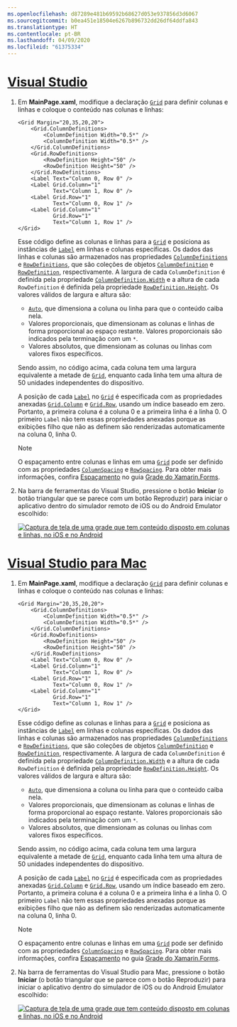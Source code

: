 ```yaml
---
ms.openlocfilehash: d87289e481b69592b68627d053e937856d3d6067
ms.sourcegitcommit: b0ea451e18504e6267b896732dd26df64ddfa843
ms.translationtype: HT
ms.contentlocale: pt-BR
ms.lasthandoff: 04/09/2020
ms.locfileid: "61375334"
---
```

# <a name="visual-studio"></a>[Visual Studio](#tab/vswin)

1. Em **MainPage.xaml**, modifique a declaração [`Grid`](xref:Xamarin.Forms.Grid) para definir colunas e linhas e coloque o conteúdo nas colunas e linhas:

    ```xaml
    <Grid Margin="20,35,20,20">
        <Grid.ColumnDefinitions>
            <ColumnDefinition Width="0.5*" />
            <ColumnDefinition Width="0.5*" />
        </Grid.ColumnDefinitions>
        <Grid.RowDefinitions>
            <RowDefinition Height="50" />
            <RowDefinition Height="50" />
        </Grid.RowDefinitions>
        <Label Text="Column 0, Row 0" />
        <Label Grid.Column="1"
               Text="Column 1, Row 0" />
        <Label Grid.Row="1"
               Text="Column 0, Row 1" />
        <Label Grid.Column="1"
               Grid.Row="1"
               Text="Column 1, Row 1" />
    </Grid>
    ```

    Esse código define as colunas e linhas para a [`Grid`](xref:Xamarin.Forms.Grid) e posiciona as instâncias de [`Label`](xref:Xamarin.Forms.Label) em linhas e colunas específicas. Os dados das linhas e colunas são armazenados nas propriedades [`ColumnDefinitions`](xref:Xamarin.Forms.Grid.ColumnDefinitions) e [`RowDefinitions`](xref:Xamarin.Forms.Grid.RowDefinitions), que são coleções de objetos [`ColumnDefinition`](xref:Xamarin.Forms.ColumnDefinition) e [`RowDefinition`](xref:Xamarin.Forms.RowDefinition), respectivamente. A largura de cada `ColumnDefinition` é definida pela propriedade [`ColumnDefinition.Width`](xref:Xamarin.Forms.ColumnDefinition.Width) e a altura de cada `RowDefinition` é definida pela propriedade [`RowDefinition.Height`](xref:Xamarin.Forms.RowDefinition.Height). Os valores válidos de largura e altura são:

    - [`Auto`](xref:Xamarin.Forms.GridUnitType.Auto), que dimensiona a coluna ou linha para que o conteúdo caiba nela.
    - Valores proporcionais, que dimensionam as colunas e linhas de forma proporcional ao espaço restante. Valores proporcionais são indicados pela terminação com um `*`.
    - Valores absolutos, que dimensionam as colunas ou linhas com valores fixos específicos.

    Sendo assim, no código acima, cada coluna tem uma largura equivalente a metade de [`Grid`](xref:Xamarin.Forms.Grid), enquanto cada linha tem uma altura de 50 unidades independentes do dispositivo.

    A posição de cada [`Label`](xref:Xamarin.Forms.Label) no [`Grid`](xref:Xamarin.Forms.Grid) é especificada com as propriedades anexadas [`Grid.Column`](xref:Xamarin.Forms.Grid.ColumnProperty) e [`Grid.Row`](xref:Xamarin.Forms.Grid.RowProperty), usando um índice baseado em zero. Portanto, a primeira coluna é a coluna 0 e a primeira linha é a linha 0. O primeiro `Label` não tem essas propriedades anexadas porque as exibições filho que não as definem são renderizadas automaticamente na coluna 0, linha 0.

    > [!NOTE]
    > O espaçamento entre colunas e linhas em uma [`Grid`](xref:Xamarin.Forms.Grid) pode ser definido com as propriedades [`ColumnSpacing`](xref:Xamarin.Forms.Grid.ColumnSpacing) e [`RowSpacing`](xref:Xamarin.Forms.Grid.RowSpacing). Para obter mais informações, confira [Espaçamento](~/xamarin-forms/user-interface/layouts/grid.md#spacing) no guia [Grade do Xamarin.Forms](~/xamarin-forms/user-interface/layouts/grid.md).

1. Na barra de ferramentas do Visual Studio, pressione o botão **Iniciar** (o botão triangular que se parece com um botão Reproduzir) para iniciar o aplicativo dentro do simulador remoto de iOS ou do Android Emulator escolhido:

    [![Captura de tela de uma grade que tem conteúdo disposto em colunas e linhas, no iOS e no Android](../images/columns-rows.png "Grade com conteúdo em colunas e linhas")](../images/columns-rows-large.png#lightbox "Grade com conteúdo em colunas e linhas")

# <a name="visual-studio-for-mac"></a>[Visual Studio para Mac](#tab/vsmac)

1. Em **MainPage.xaml**, modifique a declaração [`Grid`](xref:Xamarin.Forms.Grid) para definir colunas e linhas e coloque o conteúdo nas colunas e linhas:

    ```xaml
    <Grid Margin="20,35,20,20">
        <Grid.ColumnDefinitions>
            <ColumnDefinition Width="0.5*" />
            <ColumnDefinition Width="0.5*" />
        </Grid.ColumnDefinitions>
        <Grid.RowDefinitions>
            <RowDefinition Height="50" />
            <RowDefinition Height="50" />
        </Grid.RowDefinitions>
        <Label Text="Column 0, Row 0" />
        <Label Grid.Column="1"
               Text="Column 1, Row 0" />
        <Label Grid.Row="1"
               Text="Column 0, Row 1" />
        <Label Grid.Column="1"
               Grid.Row="1"
               Text="Column 1, Row 1" />
    </Grid>
    ```

    Esse código define as colunas e linhas para a [`Grid`](xref:Xamarin.Forms.Grid) e posiciona as instâncias de [`Label`](xref:Xamarin.Forms.Label) em linhas e colunas específicas. Os dados das linhas e colunas são armazenados nas propriedades [`ColumnDefinitions`](xref:Xamarin.Forms.Grid.ColumnDefinitions) e [`RowDefinitions`](xref:Xamarin.Forms.Grid.RowDefinitions), que são coleções de objetos [`ColumnDefinition`](xref:Xamarin.Forms.ColumnDefinition) e [`RowDefinition`](xref:Xamarin.Forms.RowDefinition), respectivamente. A largura de cada `ColumnDefinition` é definida pela propriedade [`ColumnDefinition.Width`](xref:Xamarin.Forms.ColumnDefinition.Width) e a altura de cada `RowDefinition` é definida pela propriedade [`RowDefinition.Height`](xref:Xamarin.Forms.RowDefinition.Height). Os valores válidos de largura e altura são:

    - [`Auto`](xref:Xamarin.Forms.GridUnitType.Auto), que dimensiona a coluna ou linha para que o conteúdo caiba nela.
    - Valores proporcionais, que dimensionam as colunas e linhas de forma proporcional ao espaço restante. Valores proporcionais são indicados pela terminação com um `*`.
    - Valores absolutos, que dimensionam as colunas ou linhas com valores fixos específicos.

    Sendo assim, no código acima, cada coluna tem uma largura equivalente a metade de [`Grid`](xref:Xamarin.Forms.Grid), enquanto cada linha tem uma altura de 50 unidades independentes do dispositivo.

    A posição de cada [`Label`](xref:Xamarin.Forms.Label) no [`Grid`](xref:Xamarin.Forms.Grid) é especificada com as propriedades anexadas [`Grid.Column`](xref:Xamarin.Forms.Grid.ColumnProperty) e [`Grid.Row`](xref:Xamarin.Forms.Grid.RowProperty), usando um índice baseado em zero. Portanto, a primeira coluna é a coluna 0 e a primeira linha é a linha 0. O primeiro `Label` não tem essas propriedades anexadas porque as exibições filho que não as definem são renderizadas automaticamente na coluna 0, linha 0.

    > [!NOTE]
    > O espaçamento entre colunas e linhas em uma [`Grid`](xref:Xamarin.Forms.Grid) pode ser definido com as propriedades [`ColumnSpacing`](xref:Xamarin.Forms.Grid.ColumnSpacing) e [`RowSpacing`](xref:Xamarin.Forms.Grid.RowSpacing). Para obter mais informações, confira [Espaçamento](~/xamarin-forms/user-interface/layouts/grid.md#spacing) no guia [Grade do Xamarin.Forms](~/xamarin-forms/user-interface/layouts/grid.md).

1. Na barra de ferramentas do Visual Studio para Mac, pressione o botão **Iniciar** (o botão triangular que se parece com o botão Reproduzir) para iniciar o aplicativo dentro do simulador de iOS ou do Android Emulator escolhido:

    [![Captura de tela de uma grade que tem conteúdo disposto em colunas e linhas, no iOS e no Android](../images/columns-rows.png "Grade com conteúdo em colunas e linhas")](../images/columns-rows-large.png#lightbox "Grade com conteúdo em colunas e linhas")
